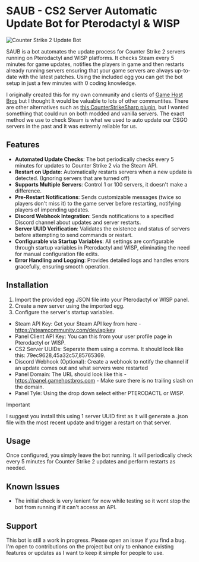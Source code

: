 # SAUB - CS2 Server Automatic Update Bot for Pterodactyl & WISP

![Counter Strike 2 Update Bot](https://i.imgur.com/whIJ2k9.png)

SAUB is a bot automates the update process for Counter Strike 2 servers running on Pterodactyl and WISP platforms. It checks Steam every 5 minutes for game updates, notifies the players in game and then restarts already running servers ensuring that your game servers are always up-to-date with the latest patches. Using the included egg you can get the bot setup in just a few minutes with 0 coding knowledge.

I originally created this for my own community and clients of [Game Host Bros](https://www.gamehostbros.com/) but I thought It would be valuable to lots of other communtites. There are other alternatives such as [this CounterStrikeSharp plugin](https://github.com/dran1x/CS2-AutoUpdater), but I wanted something that could run on both modded and vanilla servers. The exact method we use to check Steam is what we used to auto update our CSGO servers in the past and it was extremly reliable for us.

## Features

- **Automated Update Checks**: The bot periodically checks every 5 minutes for updates to Counter Strike 2 via the Steam API.
- **Restart on Update**: Automatically restarts servers when a new update is detected. (Ignoring servers that are turned off)
- **Supports Multiple Servers**: Control 1 or 100 servers, it doesn't make a difference.
- **Pre-Restart Notifications**: Sends customizable messages (twice so players don't miss it) to the game server before restarting, notifying players of impending updates.
- **Discord Webhook Integration**: Sends notifications to a specified Discord channel about updates and server restarts.
- **Server UUID Verification**: Validates the existence and status of servers before attempting to send commands or restart.
- **Configurable via Startup Variables**: All settings are configurable through startup variables in Pterodactyl and WISP, eliminating the need for manual configuration file edits.
- **Error Handling and Logging**: Provides detailed logs and handles errors gracefully, ensuring smooth operation.

## Installation

1. Import the provided egg JSON file into your Pterodactyl or WISP panel.
2. Create a new server using the imported egg.
3. Configure the server's startup variables.

- Steam API Key: Get your Steam API key from here - https://steamcommunity.com/dev/apikey
- Panel Client API Key: You can this from your user profile page in Pterodactyl or WISP.
- CS2 Server UUIDs: Seperate them using a comma. It should look like this: 79ec9628,45a32c57,85765369.
- Discord Webhook (Optional): Create a webhook to notify the channel if an update comes out and what servers were restarted
- Panel Domain: The URL should look like this - https://panel.gamehostbros.com - Make sure there is no trailing slash on the domain.
- Panel Tyle: Using the drop down select either PTERODACTL or WISP.

 > [!IMPORTANT]  
 > I suggest you install this using 1 server UUID first as it will generate a .json file with the most recent update and trigger a restart on that server.

## Usage

Once configured, you simply leave the bot running. It will periodically check every 5 minutes for Counter Strike 2 updates and perform restarts as needed.

## Known Issues
- The initial check is very lenient for now while testing so it wont stop the bot from running if it can't access an API. 

## Support

This bot is still a work in progress. Please open an issue if you find a bug. I'm open to contributions on the project but only to enhance existing features or updates as I want to keep it simple for people to use.
